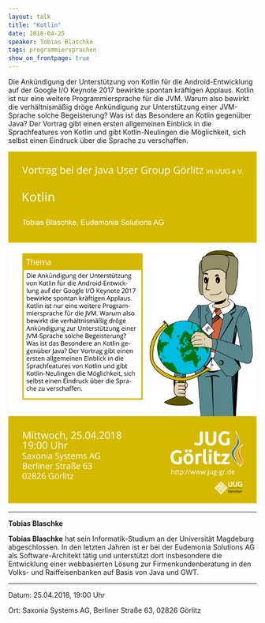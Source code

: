 ```yaml
---
layout: talk
title: "Kotlin"
date: 2018-04-25
speaker: Tobias Blaschke
tags: programmiersprachen
show_on_frontpage: true
---
```


Die Ankündigung der Unterstützung von Kotlin für die Android-Entwicklung auf der Google I/O Keynote 2017 bewirkte spontan kräftigen Applaus.
Kotlin ist nur eine weitere Programmiersprache für die JVM. Warum also bewirkt die verhältnismäßig dröge Ankündigung zur Unterstützung einer JVM-Sprache solche Begeisterung? Was ist das Besondere an Kotlin gegenüber Java? Der Vortrag gibt einen ersten allgemeinen Einblick in die Sprachfeatures von Kotlin und gibt Kotlin-Neulingen die Möglichkeit, sich selbst einen Eindruck über die Sprache zu verschaffen.

<img class="event-poster" src="/images/Plakat2018-04-01.png">

---
<div class="speaker-info">
  <div class="short-info">
      <p><strong>Tobias Blaschke</strong></p>
  </div>
  <div class="description">
	<strong>Tobias Blaschke</strong> hat sein Informatik-Studium an der Universität Magdeburg abgeschlossen. In den letzten Jahren ist er bei der Eudemonia Solutions AG als Software-Architekt tätig und unterstützt dort insbesondere die Entwicklung einer webbasierten Lösung zur Firmenkundenberatung in den Volks- und Raiffeisenbanken auf Basis von Java und GWT.
  </div>
</div>

---

Datum: 25.04.2018, 19:00 Uhr

Ort: Saxonia Systems AG, Berliner Straße 63, 02826 Görlitz

